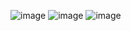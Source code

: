 ![image](https://github.com/user-attachments/assets/e78bbb8f-debb-4350-b20d-c7e6c575b45b)
![image](https://github.com/user-attachments/assets/8b76eeff-0d3f-4578-91d0-a73662778194)
![image](https://github.com/user-attachments/assets/48af6aee-41e7-4198-8b9a-81a3e578e897)

